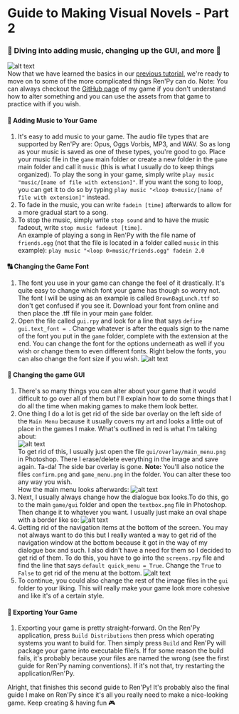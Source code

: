 # Guide to Making Visual Novels - Part 2
### 🌊 Diving into adding music, changing up the GUI, and more 🎨
![alt text](https://github.com/lovebirdsnest/Guide-to-Making-Visual-Novels/blob/master/images/home.png "Example visual novel")<br/>
Now that we have learned the basics in our [previous tutorial](https://blog.prototypr.io/guide-to-making-visual-novels-e86e5fc835b7), we're ready to move on to some of the more complicated things Ren'Py can do. Note: You can always checkout the [GitHub page](https://github.com/lovebirdsnest/From-Here-to-You) of my game if you don't understand how to alter something and you can use the assets from that game to practice with if you wish.

#### 🎵 Adding Music to Your Game

1. It's easy to add music to your game. The audio file types that are supported by Ren'Py are: Opus, Oggs Vorbis, MP3, and WAV. So as long as your music is saved as one of these types, you're good to go. Place your music file in the `game` main folder or create a new folder in the `game` main folder and call it `music` (this is what I usually do to keep things organized). To play the song in your game, simply write `play music "music/[name of file with extension]"`. If you want the song to loop, you can get it to do so by typing `play music "<loop 0>music/[name of file with extension]"` instead.
2. To fade in the music, you can write `fadein [time]` afterwards to allow for a more gradual start to a song.
3. To stop the music, simply write `stop sound` and to have the music fadeout, write `stop music fadeout [time]`. <br> An example of playing a song in Ren'Py with the file name of `friends.ogg` (not that the file is located in a folder called `music` in this example): `play music "<loop 0>music/friends.ogg" fadein 2.0`

#### 🔠 Changing the Game Font

1. The font you use in your game can change the feel of it drastically. It's quite easy to change which font your game has though so worry not. The font I will be using as an example is called `BrownBagLunch.ttf` so don't get confused if you see it. Download your font from online and then place the .tff file in your main `game` folder.
2. Open the file called `gui.rpy` and look for a line that says `define gui.text_font = `. Change whatever is after the equals sign to the name of the font you put in the `game` folder, complete with the extension at the end. You can change the font for the options underneath as well if you wish or change them to even different fonts. Right below the fonts, you can also change the font size if you wish.
![alt text](https://github.com/lovebirdsnest/Guide-to-Making-Visual-Novels-2/blob/master/images/2.png "Changing the font of your game")


#### 🎨 Changing the game GUI

1. There's so many things you can alter about your game that it would difficult to go over all of them but I'll explain how to do some things that I do all the time when making games to make them look better.
2. One thing I do a lot is get rid of the side bar overlay on the left side of the `Main Menu` because it usually covers my art and looks a little out of place in the games I make. What's outlined in red is what I'm talking about: <br>![alt text](https://github.com/lovebirdsnest/Guide-to-Making-Visual-Novels-2/blob/master/images/3.png "Getting rid of side bar")<br> To get rid of this, I usually just open the file `gui/overlay/main_menu.png` in Photoshop. There I erase/delete everything in the image and save again. Ta-da! The side bar overlay is gone. **Note:** You'll also notice the files `confirm.png` and `game_menu.png` in the folder. You can alter these too any way you wish.
<br> How the main menu looks afterwards:
![alt text](https://github.com/lovebirdsnest/Guide-to-Making-Visual-Novels-2/blob/master/images/4.png "Getting rid of side bar")
3. Next, I usually always change how the dialogue box looks.To do this, go to the main `game/gui` folder and open the `textbox.png` file in Photoshop. Then change it to whatever you want. I usually just make an oval shape with a border like so:
![alt text](https://github.com/lovebirdsnest/Guide-to-Making-Visual-Novels-2/blob/master/images/5.png "Changing dialogue box")
4. Getting rid of the navigation items at the bottom of the screen. You may not always want to do this but I really wanted a way to get rid of the navigation window at the bottom because it got in the way of my dialogue box and such. I also didn't have a need for them so I decided to get rid of them. To do this, you have to go into the `screens.rpy` file and find the line that says `default quick_menu = True`. Change the `True` to `False` to get rid of the menu at the bottom.
![alt text](https://github.com/lovebirdsnest/Guide-to-Making-Visual-Novels-2/blob/master/images/6.png "Getting rid of the quick menu")
5. To continue, you could also change the rest of the image files in the `gui` folder to your liking. This will really make your game look more cohesive and like it's of a certain style.

#### 👾 Exporting Your Game

1. Exporting your game is pretty straight-forward. On the Ren'Py application, press `Build Distributions` then press which operating systems you want to build for. Then simply press `Build` and Ren'Py will package your game into executable file/s. If for some reason the build fails, it's probably because your files are named the wrong (see the first guide for Ren'Py naming conventions). If it's not that, try restarting the application/Ren'Py.


Alright, that finishes this second guide to Ren'Py! It's probably also the final guide I make on Ren'Py since it's all you really need to make a nice-looking game. Keep creating & having fun 🎮
